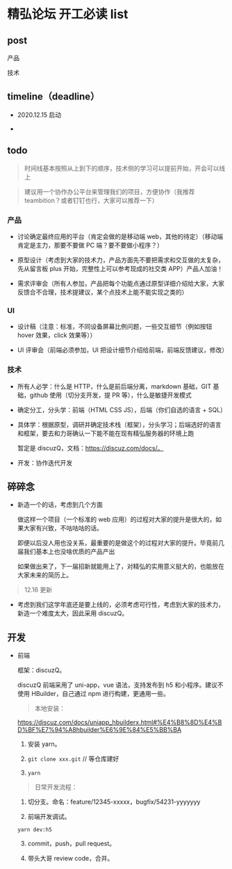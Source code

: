 # 精弘论坛 开工必读 list

## post

产品

技术

## timeline（deadline）

- 2020.12.15 启动

-

## todo

> 时间线基本按照从上到下的顺序，技术侧的学习可以提前开始，开会可以线上

> 建议用一个协作办公平台来管理我们的项目，方便协作（我推荐 teambition？或者钉钉也行，大家可以推荐一下）

### 产品

- 讨论确定最终应用的平台（肯定会做的是移动端 web，其他的待定）（移动端肯定是主力，那要不要做 PC 端？要不要做小程序？）

- 原型设计（考虑到大家的技术力，产品方面先不要把需求和交互做的太复杂，先从留言板 plus 开始，完整性上可以参考现成的社交类 APP）产品人加油！

- 需求评审会（所有人参加，产品把每个功能点通过原型详细介绍给大家，大家反馈合不合理，技术提建议，某个点技术上能不能实现之类的）

### UI

- 设计稿（注意：标准，不同设备屏幕比例问题，一些交互细节（例如按钮 hover 效果，click 效果等））

- UI 评审会（前端必须参加，UI 把设计细节介绍给前端，前端反馈建议，修改）

### 技术

- 所有人必学：什么是 HTTP，什么是前后端分离，markdown 基础，GIT 基础，github 使用（切分支开发，提 PR 等），什么是敏捷开发模式

- 确定分工，分头学：前端（HTML CSS JS），后端（你们自选的语言 + SQL）

- 具体学：根据原型，调研并确定技术栈（框架），分头学习；后端选好的语言和框架，要去和力哥确认一下能不能在现有精弘服务器的环境上跑

  暂定是 discuzQ，文档：https://discuz.com/docs/。

- 开发：协作迭代开发

## 碎碎念

- 新造一个的话，考虑到几个方面

  做这样一个项目（一个标准的 web 应用）的过程对大家的提升是很大的，如果大家有兴致，不咕咕咕的话。

  即便以后没人用也没关系，最重要的是做这个的过程对大家的提升。毕竟前几届我们基本上也没啥优质的产品产出

  如果做出来了，下一届招新就能用上了，对精弘的实用意义挺大的，也能放在大家未来的简历上。

> 12.16 更新

- 考虑到我们这学年底还是要上线的，必须考虑可行性，考虑到大家的技术力，新造一个难度太大，因此采用 discuzQ。

## 开发

- 前端

  框架：discuzQ。

  discuzQ 前端采用了 uni-app，vue 语法，支持发布到 h5 和小程序。建议不使用 HBuilder，自己通过 npm 进行构建，更通用一些。

  > 本地安装：

  https://discuz.com/docs/uniapp_hbuilderx.html#%E4%B8%8D%E4%BD%BF%E7%94%A8hbuilder%E6%9E%84%E5%BB%BA

  1. 安装 yarn。

  2. `git clone xxx.git` // 等仓库建好

  3. `yarn`

  > 日常开发流程：

  1. 切分支。命名：feature/12345-xxxxx，bugfix/54231-yyyyyyy

  2. 前端开发调试。

  `yarn dev:h5`

  3. commit，push，pull request。

  4. 带头大哥 review code，合并。
